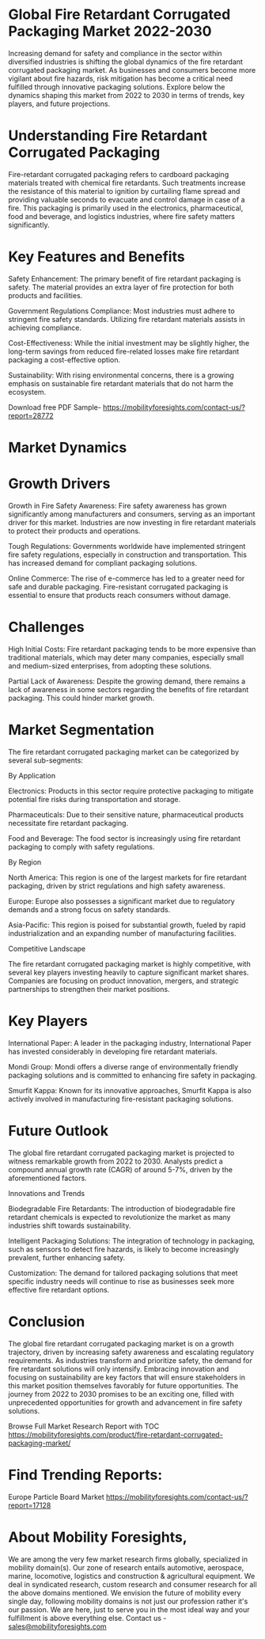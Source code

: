 # Global Fire Retardant Corrugated Packaging Market 2022-2030

Increasing demand for safety and compliance in the sector within diversified industries is shifting the global dynamics of the fire retardant corrugated packaging market. As businesses and consumers become more vigilant about fire hazards, risk mitigation has become a critical need fulfilled through innovative packaging solutions. Explore below the dynamics shaping this market from 2022 to 2030 in terms of trends, key players, and future projections.

# Understanding Fire Retardant Corrugated Packaging

Fire-retardant corrugated packaging refers to cardboard packaging materials treated with chemical fire retardants. Such treatments increase the resistance of this material to ignition by curtailing flame spread and providing valuable seconds to evacuate and control damage in case of a fire. This packaging is primarily used in the electronics, pharmaceutical, food and beverage, and logistics industries, where fire safety matters significantly.

# Key Features and Benefits

Safety Enhancement: The primary benefit of fire retardant packaging is safety. The material provides an extra layer of fire protection for both products and facilities.

Government Regulations Compliance: Most industries must adhere to stringent fire safety standards. Utilizing fire retardant materials assists in achieving compliance.

Cost-Effectiveness: While the initial investment may be slightly higher, the long-term savings from reduced fire-related losses make fire retardant packaging a cost-effective option.

Sustainability: With rising environmental concerns, there is a growing emphasis on sustainable fire retardant materials that do not harm the ecosystem.

Download free PDF Sample- https://mobilityforesights.com/contact-us/?report=28772

# Market Dynamics

# Growth Drivers

Growth in Fire Safety Awareness: Fire safety awareness has grown significantly among manufacturers and consumers, serving as an important driver for this market. Industries are now investing in fire retardant materials to protect their products and operations.

Tough Regulations: Governments worldwide have implemented stringent fire safety regulations, especially in construction and transportation. This has increased demand for compliant packaging solutions.

Online Commerce: The rise of e-commerce has led to a greater need for safe and durable packaging. Fire-resistant corrugated packaging is essential to ensure that products reach consumers without damage.

# Challenges

High Initial Costs: Fire retardant packaging tends to be more expensive than traditional materials, which may deter many companies, especially small and medium-sized enterprises, from adopting these solutions.

Partial Lack of Awareness: Despite the growing demand, there remains a lack of awareness in some sectors regarding the benefits of fire retardant packaging. This could hinder market growth.

# Market Segmentation

The fire retardant corrugated packaging market can be categorized by several sub-segments:

By Application

Electronics: Products in this sector require protective packaging to mitigate potential fire risks during transportation and storage.

Pharmaceuticals: Due to their sensitive nature, pharmaceutical products necessitate fire retardant packaging.

Food and Beverage: The food sector is increasingly using fire retardant packaging to comply with safety regulations.

By Region

North America: This region is one of the largest markets for fire retardant packaging, driven by strict regulations and high safety awareness.

Europe: Europe also possesses a significant market due to regulatory demands and a strong focus on safety standards.

Asia-Pacific: This region is poised for substantial growth, fueled by rapid industrialization and an expanding number of manufacturing facilities.

Competitive Landscape

The fire retardant corrugated packaging market is highly competitive, with several key players investing heavily to capture significant market shares. Companies are focusing on product innovation, mergers, and strategic partnerships to strengthen their market positions.

# Key Players

International Paper: A leader in the packaging industry, International Paper has invested considerably in developing fire retardant materials.

Mondi Group: Mondi offers a diverse range of environmentally friendly packaging solutions and is committed to enhancing fire safety in packaging.

Smurfit Kappa: Known for its innovative approaches, Smurfit Kappa is also actively involved in manufacturing fire-resistant packaging solutions.

# Future Outlook

The global fire retardant corrugated packaging market is projected to witness remarkable growth from 2022 to 2030. Analysts predict a compound annual growth rate (CAGR) of around 5-7%, driven by the aforementioned factors.

Innovations and Trends

Biodegradable Fire Retardants: The introduction of biodegradable fire retardant chemicals is expected to revolutionize the market as many industries shift towards sustainability.

Intelligent Packaging Solutions: The integration of technology in packaging, such as sensors to detect fire hazards, is likely to become increasingly prevalent, further enhancing safety.

Customization: The demand for tailored packaging solutions that meet specific industry needs will continue to rise as businesses seek more effective fire retardant options.

# Conclusion

The global fire retardant corrugated packaging market is on a growth trajectory, driven by increasing safety awareness and escalating regulatory requirements. As industries transform and prioritize safety, the demand for fire retardant solutions will only intensify. Embracing innovation and focusing on sustainability are key factors that will ensure stakeholders in this market position themselves favorably for future opportunities. The journey from 2022 to 2030 promises to be an exciting one, filled with unprecedented opportunities for growth and advancement in fire safety solutions.

Browse Full Market Research Report with TOC https://mobilityforesights.com/product/fire-retardant-corrugated-packaging-market/

# Find Trending Reports:

Europe Particle Board Market https://mobilityforesights.com/contact-us/?report=17128


# About Mobility Foresights,
We are among the very few market research firms globally, specialized in mobility domain(s). Our zone of research entails automotive, aerospace, marine, locomotive, logistics and construction & agricultural equipment. We deal in syndicated research, custom research and consumer research for all the above domains mentioned.
We envision the future of mobility every single day, following mobility domains is not just our profession rather it's our passion. We are here, just to serve you in the most ideal way and your fulfillment is above everything else. Contact us -  sales@mobilityforesights.com
